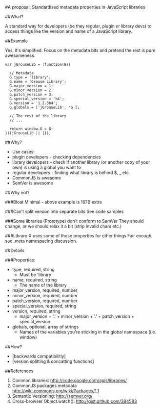#A proposal: Standardised metadata properties in JavaScript libraries

##What?

A standard way for developers (be they regular, plugin or library devs) to access things like the version and name of a JavaScript library.

##Example

Yes, it's simplified. Focus on the metadata bits and pretend the rest is pure awesomeness.

	var jGrouseLib = (function(G){

	  // Metadata
	  G.type = 'library';
	  G.name = 'Grouse Library';
	  G.major_version = 1;
	  G.minor_version = 2;
	  G.patch_version = 3;
	  G.special_version = 'b4';
	  G.version = '1.2.3b4';
	  G.globals = ['jGrouseLib', 'G'];

	  // The rest of the library
	  // ...

	  return window.G = G;
	})(jGrouseLib || {});


##Why?
- Use cases:
 - plugin developers - checking dependencies
 - library developers - check if another library (or another copy of your own) is using a global you want to
 - regular developers - finding what library is behind $, _ etc.
- CommonJS is awesome
- SemVer is awesome


##Why not?

###Bloat
Minimal - above example is 167B extra

###Can't split version into separate bits
See code samples

###Some libraries (Prototype) don't conform to SemVer
They should change, or we should relax it a bit (strip invalid chars etc.)

###Library X uses some of those properties for other things
Fair enough, see .meta namespacing discussion.

##Details

###Properties:
- type, required, string
  - Must be 'library'
- name, required, string
  - The name of the library
- major_version, required, number
- minor_version, required, number
- patch_version, required, number
- special_version, required, string
- version, required, string
  - major\_version + '.' + minor\_version + '.' + patch\_version + special\_version
- globals, optional, array of strings
  - Names of the variables you're sticking in the global namespace (i.e. window) 

##How?
- [backwards compatibilitly]
- [version splitting & concatting functions]

##References
1. Common libraries: <http://code.google.com/apis/libraries/>
2. CommonJS packages metadata <http://wiki.commonjs.org/wiki/Packages/1.1>
3. Semantic Versioning: <http://semver.org/>
4. Cross-browser Object.watch(): <http://gist.github.com/384583>

